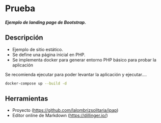 # Prueba

##### _Ejemplo de landing page de Bootstrap._

## Descripción

- Ejemplo de sitio estático.
- Se define una página inicial en PHP.
- Se implementa docker para generar entorno PHP básico para probar la aplicación

Se recomienda ejecutar para poder levantar la aplicación y ejecutar....

```sh
docker-compose up --build -d
```

## Herramientas

- Proyecto (https://github.com/lalombrizsolitaria/ipap)
- Editor online de Markdown (https://dillinger.io/)
